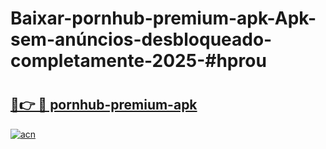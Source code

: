 # Baixar-pornhub-premium-apk-Apk-sem-anúncios-desbloqueado-completamente-2025-#hprou

# <h2><a href="https://ainizakaria.my?title=pornhub-premium-apk&ref=24M">🔗👉 🔴 pornhub-premium-apk</a></h2>

[![acn](https://github.com/user-attachments/assets/0f9c940e-d8b0-45ae-aac7-cd30a18b3e1c)](https://ainizakaria.my?title=pornhub-premium-apk&ref=24M)

